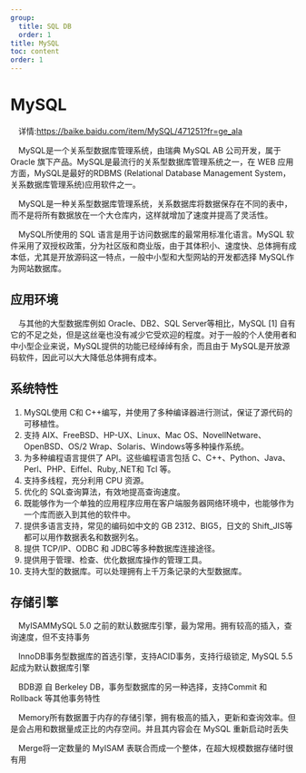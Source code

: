```yaml
---
group: 
  title: SQL DB
  order: 1
title: MySQL
toc: content
order: 1
---
```


# MySQL
&emsp;详情:<https://baike.baidu.com/item/MySQL/471251?fr=ge_ala>  

&emsp;MySQL是一个关系型数据库管理系统，由瑞典 MySQL AB 公司开发，属于 Oracle 旗下产品。MySQL是最流行的关系型数据库管理系统之一，在 WEB 应用方面，MySQL是最好的RDBMS (Relational Database Management System，关系数据库管理系统)应用软件之一。  

&emsp;MySQL是一种关系型数据库管理系统，关系数据库将数据保存在不同的表中，而不是将所有数据放在一个大仓库内，这样就增加了速度并提高了灵活性。  

&emsp;MySQL所使用的 SQL 语言是用于访问数据库的最常用标准化语言。MySQL 软件采用了双授权政策，分为社区版和商业版，由于其体积小、速度快、总体拥有成本低，尤其是开放源码这一特点，一般中小型和大型网站的开发都选择 MySQL作为网站数据库。

## 应用环境
&emsp;与其他的大型数据库例如 Oracle、DB2、SQL Server等相比，MySQL [1] 自有它的不足之处，但是这丝毫也没有减少它受欢迎的程度。对于一般的个人使用者和中小型企业来说，MySQL提供的功能已经绰绰有余，而且由于 MySQL是开放源码软件，因此可以大大降低总体拥有成本。

## 系统特性
1. MySQL使用 C和 C++编写，并使用了多种编译器进行测试，保证了源代码的可移植性。
2. 支持 AIX、FreeBSD、HP-UX、Linux、Mac OS、NovellNetware、OpenBSD、OS/2 Wrap、Solaris、Windows等多种操作系统。
3. 为多种编程语言提供了 API。这些编程语言包括 C、C++、Python、Java、Perl、PHP、Eiffel、Ruby,.NET和 Tcl 等。
4. 支持多线程，充分利用 CPU 资源。
5. 优化的 SQL查询算法，有效地提高查询速度。
6. 既能够作为一个单独的应用程序应用在客户端服务器网络环境中，也能够作为一个库而嵌入到其他的软件中。
7. 提供多语言支持，常见的编码如中文的 GB 2312、BIG5，日文的 Shift_JIS等都可以用作数据表名和数据列名。
8. 提供 TCP/IP、ODBC 和 JDBC等多种数据库连接途径。
9. 提供用于管理、检查、优化数据库操作的管理工具。
10. 支持大型的数据库。可以处理拥有上千万条记录的大型数据库。

## 存储引擎
&emsp;MyISAMMySQL 5.0 之前的默认数据库引擎，最为常用。拥有较高的插入，查询速度，但不支持事务  

&emsp;InnoDB事务型数据库的首选引擎，支持ACID事务，支持行级锁定, MySQL 5.5 起成为默认数据库引擎  

&emsp;BDB源 自 Berkeley DB，事务型数据库的另一种选择，支持Commit 和Rollback 等其他事务特性  

&emsp;Memory所有数据置于内存的存储引擎，拥有极高的插入，更新和查询效率。但是会占用和数据量成正比的内存空间。并且其内容会在 MySQL 重新启动时丢失  

&emsp;Merge将一定数量的 MyISAM 表联合而成一个整体，在超大规模数据存储时很有用
